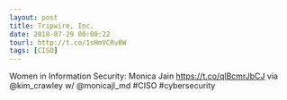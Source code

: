 ```yaml
---
layout: post
title: Tripwire, Inc.
date: 2018-07-29 00:00:22
tourl: http://t.co/1sHmVCRv8W
tags: [CISO]
---
```

Women in Information Security: Monica Jain https://t.co/qlBcmrJbCJ via @kim_crawley w/ @monicajl_md #CISO #cybersecurity